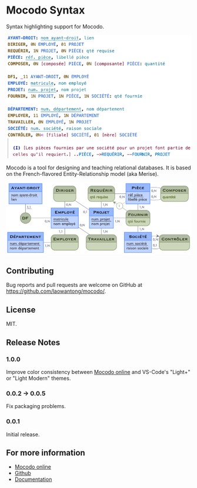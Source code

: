 # Mocodo Syntax

Syntax highlighting support for Mocodo.

![Mocodo text source](doc/syntax_screenshot.png)

Mocodo is a tool for designing and teaching relational databases. It is based on the French-flavored Entity-Relationship model (aka Merise).

![Mocodo text source](doc/readme_1.png)

## Contributing
Bug reports and pull requests are welcome on GitHub at https://github.com/laowantong/mocodo/.

## License
MIT.

## Release Notes

### 1.0.0

Improve color consistency between [Mocodo online](https://mocodo.net) and VS-Code's "Light+" or "Light Modern" themes.

### 0.0.2 -> 0.0.5

Fix packaging problems.

### 0.0.1

Initial release.

## For more information

* [Mocodo online](https://mocodo.net)
* [Github](https://github.com/laowantong/mocodo/)
* [Documentation](https://rawgit.com/laowantong/mocodo/master/doc/fr_refman.html)

